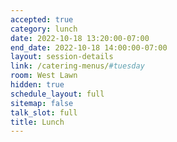 ```yaml
---
accepted: true
category: lunch
date: 2022-10-18 13:20:00-07:00
end_date: 2022-10-18 14:00:00-07:00
layout: session-details
link: /catering-menus/#tuesday
room: West Lawn
hidden: true
schedule_layout: full
sitemap: false
talk_slot: full
title: Lunch
---
```

